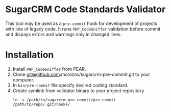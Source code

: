 SugarCRM Code Standards Validator
=================================

This tool may be used as a `pre-commit` hook for development of projects
with lots of legacy code. It runs `PHP_CodeSniffer` validation before commit
and dispays errors and warnings only in changed lines.

Installation
=================================

1. Install `PHP_CodeSniffer` from PEAR.
2. Clone git@github.com:morozov/sugarcrm-pre-commit.git to your computer.
3. In `bin/pre-commit` file specify desired coding standard.
4. Create symlink from validator binary to your project repository
   ```
   ln -s /path/to/sugarcrm-pre-commit/pre-commit /path/to/repo/.git/hooks/
   ```
